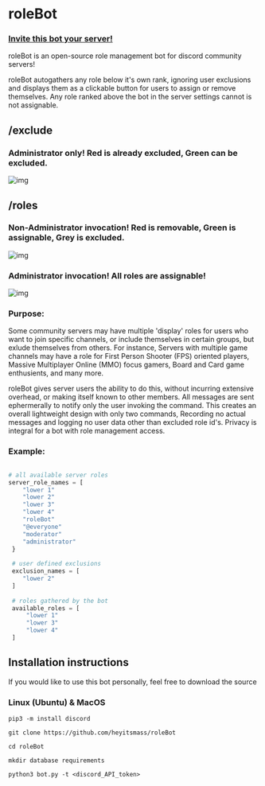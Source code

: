 # roleBot

### [Invite this bot your server!](https://discord.com/api/oauth2/authorize?client_id=1033204323586416700&permissions=8&scope=bot)
roleBot is an open-source role management bot for discord community servers! 

roleBot autogathers any role below it's own rank, ignoring user exclusions and displays them as a clickable button for users to assign or remove themselves. Any role ranked above the bot in the server settings cannot is not assignable.

## /exclude 
### Administrator only! Red is already excluded, Green can be excluded.
![img](https://i.gyazo.com/2447030ba54174175bd46b608c0f61b1.png)

## /roles 
### Non-Administrator invocation! Red is removable, Green is assignable, Grey is excluded.
![img](https://i.gyazo.com/c367f9c1abee9415e884104acef2e021.png)

### Administrator invocation! All roles are assignable!
![img](https://i.gyazo.com/f257d66f3ec155d44f1ed092d328cd8b.png)


### Purpose: 

Some community servers may have multiple 'display' roles for users who want to join specific channels, or include themselves in certain groups, but exlude themselves from others. For instance, Servers with multiple game channels may have a role for First Person Shooter (FPS) oriented players, Massive Multiplayer Online (MMO) focus gamers, Board and Card game enthusients, and many more. 

roleBot gives server users the ability to do this, without incurring extensive overhead, or making itself known to other members. All messages are sent ephermerally to notify only the user invoking the command. This creates an overall lightweight design with only two commands, Recording no actual messages and logging no user data other than excluded role id's. Privacy is integral for a bot with role management access.

### Example: 

```python 

# all available server roles 
server_role_names = [
    "lower 1" 
    "lower 2" 
    "lower 3" 
    "lower 4" 
    "roleBot"
    "@everyone" 
    "moderator" 
    "administrator" 
 } 
 
 # user defined exclusions
 exclusion_names = [ 
    "lower 2" 
 ]
 
 # roles gathered by the bot 
 available_roles = [ 
     "lower 1" 
     "lower 3" 
     "lower 4" 
 ] 
 ```

## Installation instructions

If you would like to use this bot personally, feel free to download the source 

### Linux (Ubuntu) & MacOS 

    pip3 -m install discord 
    
    git clone https://github.com/heyitsmass/roleBot 
    
    cd roleBot 
    
    mkdir database requirements 
    
    python3 bot.py -t <discord_API_token> 
    
